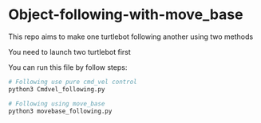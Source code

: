 # Object-following-with-move_base

This repo aims to make one turtlebot following another using two methods

You need to launch two turtlebot first

You can run this file by follow steps:
```bash
# Following use pure cmd_vel control
python3 Cmdvel_following.py

# Following using move_base
python3 movebase_following.py
```


